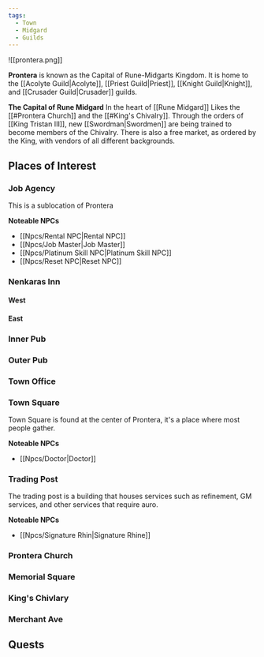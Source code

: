 ```yaml
---
tags:
  - Town
  - Midgard
  - Guilds
---
```

![[prontera.png]]

**Prontera** is known as the Capital of Rune-Midgarts Kingdom. It is home to the [[Acolyte Guild|Acolyte]], [[Priest Guild|Priest]], [[Knight Guild|Knight]], and [[Crusader Guild|Crusader]] guilds. 

**The Capital of Rune Midgard**
In the heart of [[Rune Midgard]] Likes the [[#Prontera Church]] and the [[#King's Chivalry]]. Through the orders of [[King Tristan III]], new [[Swordman|Swordmen]] are being trained to become members of the Chivalry. There is also a free market, as ordered by the King, with vendors of all different backgrounds.  

## Places of Interest
### Job Agency
This is a sublocation of Prontera

**Noteable NPCs**
+ [[Npcs/Rental NPC|Rental NPC]]
+ [[Npcs/Job Master|Job Master]]
+ [[Npcs/Platinum Skill NPC|Platinum Skill NPC]]
+ [[Npcs/Reset NPC|Reset NPC]]

### Nenkaras Inn
#### West
#### East
### Inner Pub
### Outer Pub
### Town Office
### Town Square
Town Square is found at the center of Prontera, it's a place where most people gather. 

**Noteable NPCs**
+ [[Npcs/Doctor|Doctor]]

### Trading Post
The trading post is a building that houses services such as refinement, GM services, and other services that require auro. 

**Noteable NPCs**
+ [[Npcs/Signature Rhin|Signature Rhine]]


### Prontera Church
### Memorial Square
### King's Chivlary
### Merchant Ave
## Quests
